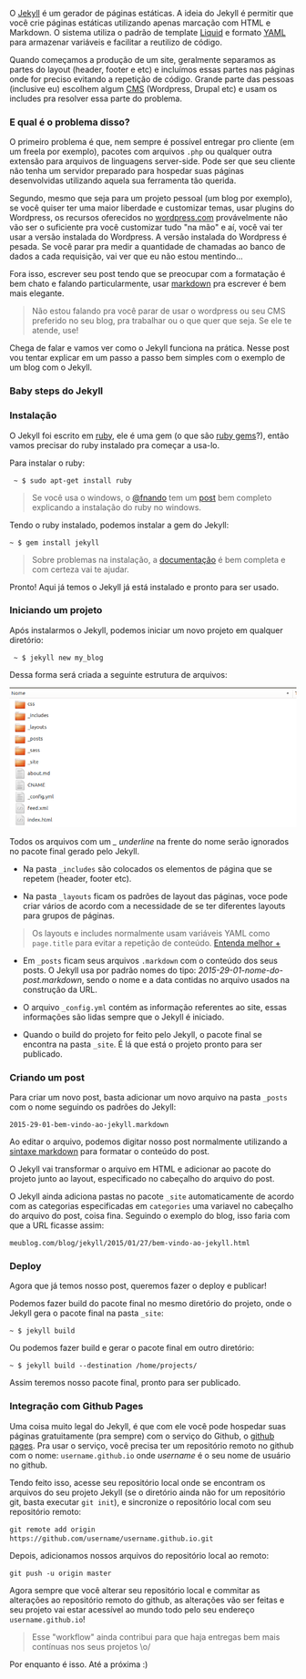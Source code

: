O [Jekyll][jekyll] é um gerador de páginas estáticas. A ideia do Jekyll é permitir que você crie páginas estáticas utilizando apenas marcação com HTML e Markdown. O sistema utiliza o padrão de template [Liquid][liquid] e formato [YAML][yaml] para armazenar variáveis e facilitar a reutilizo de código.

Quando começamos a produção de um site, geralmente separamos as partes do layout (header, footer e etc) e incluímos essas partes nas páginas onde for preciso evitando a repetição de código. Grande parte das pessoas (inclusive eu) escolhem algum [CMS][cms] (Wordpress, Drupal etc) e usam os includes pra resolver essa parte do problema. 

### E qual é o problema disso?
O primeiro problema é que, nem sempre é possível entregar pro cliente (em um freela por exemplo), pacotes com arquivos `.php` ou qualquer outra extensão para arquivos de linguagens server-side. Pode ser que seu cliente não tenha um servidor preparado para hospedar suas páginas desenvolvidas utilizando aquela sua ferramenta tão querida.

Segundo, mesmo que seja para um projeto pessoal (um blog por exemplo), se você quiser ter uma maior liberdade e customizar temas, usar plugins do Wordpress, os recursos oferecidos no [wordpress.com][wordpress] provávelmente não vão ser o suficiente pra você customizar tudo "na mão" e aí, você vai ter usar a versão instalada do Wordpress.
A versão instalada do Wordpress é pesada. Se você parar pra medir a quantidade de chamadas ao banco de dados a cada requisição, vai ver que eu não estou mentindo...

Fora isso, escrever seu post tendo que se preocupar com a formatação é bem chato e falando particularmente, usar [markdown][markdown] pra escrever é bem mais elegante.

> Não estou falando pra você parar de usar o wordpress ou seu CMS preferido no seu blog, pra trabalhar ou o que quer que seja. Se ele te atende, use!

Chega de falar e vamos ver como o Jekyll funciona na prática. Nesse post vou tentar explicar em um passo a passo bem simples com o exemplo de um blog com o Jekyll.

### Baby steps do Jekyll


### Instalação
O Jekyll foi escrito em [ruby][ruby-link], ele é uma gem (o que são [ruby gems][ruby-gems]?), então vamos precisar do ruby instalado pra começar a usa-lo.

Para instalar o ruby:

```
 ~ $ sudo apt-get install ruby
```

> Se você usa o windows, o [@fnando][nando-twitter] tem um [post][nando-post] bem completo explicando a instalação do ruby no windows.

Tendo o ruby instalado, podemos instalar a gem do Jekyll:

```
~ $ gem install jekyll
```

> Sobre problemas na instalação, a [documentação][jekyll-install] é bem completa e com certeza vai te ajudar.


Pronto! Aqui já temos o Jekyll já está instalado e pronto para ser usado.


### Iniciando um projeto
Após instalarmos o Jekyll, podemos iniciar um novo projeto em qualquer diretório:

```
 ~ $ jekyll new my_blog
```

Dessa forma será criada a seguinte estrutura de arquivos:

![Estrutura de arquivos](https://raw.githubusercontent.com/andreybleme/andreybleme.github.io/master/assets/img/estrutura_de_arquivos.png "Estrutura de arquivos")

Todos os arquivos com um *_ underline* na frente do nome serão ignorados no pacote final gerado pelo Jekyll.

- Na pasta `_includes` são colocados os elementos de página que se repetem (header, footer etc).

- Na pasta `_layouts` ficam os padrões de layout das páginas, voce pode criar vários de acordo com a necessidade de se ter diferentes layouts para grupos de páginas.

> Os layouts e includes normalmente usam variáveis YAML como `page.title` para evitar a repetição de conteúdo. [Entenda melhor +][yaml-doc]

- Em `_posts` ficam seus arquivos `.markdown` com o conteúdo dos seus posts. O Jekyll usa por padrão nomes do tipo: *2015-29-01-nome-do-post.markdown*, sendo o nome e a data contidas no arquivo usados na construção da URL.

- O arquivo `_config.yml` contém as informação referentes ao site, essas informações são lidas sempre que o Jekyll é iniciado. 

- Quando o build do projeto for feito pelo Jekyll, o pacote final se encontra na pasta `_site`. É lá que está o projeto pronto para ser publicado. 


### Criando um post
Para criar um novo post, basta adicionar um novo arquivo na pasta `_posts` com o nome seguindo os padrões do Jekyll:

```
2015-29-01-bem-vindo-ao-jekyll.markdown
```

Ao editar o arquivo, podemos digitar nosso post normalmente utilizando a [sintaxe markdown][markdown-sintaxe] para formatar o conteúdo do post. 

O Jekyll vai transformar o arquivo em HTML e adicionar ao pacote do projeto junto ao layout, especificado no cabeçalho do arquivo do post.

O Jekyll ainda adiciona pastas no pacote `_site` automaticamente de acordo com as categorias especificadas em `categories` uma variavel no cabeçalho do arquivo do post, coisa fina. Seguindo o exemplo do blog, isso faria com que a URL ficasse assim: 

```
meublog.com/blog/jekyll/2015/01/27/bem-vindo-ao-jekyll.html
```


### Deploy
Agora que já temos nosso post, queremos fazer o deploy e publicar!

Podemos fazer build do pacote final no mesmo diretório do projeto, onde o Jekyll gera o pacote final na pasta `_site`:

```
~ $ jekyll build
```

Ou podemos fazer build e gerar o pacote final em outro diretório:

```
~ $ jekyll build --destination /home/projects/
```

Assim teremos nosso pacote final, pronto para ser publicado.


### Integração com Github Pages 
Uma coisa muito legal do Jekyll, é que com ele você pode hospedar suas páginas gratuitamente (pra sempre) com o serviço do Github, o [github pages][git-pages]. 
Pra usar o serviço, você precisa ter um repositório remoto no github com o nome: `username.github.io` onde *username* é o seu nome de usuário no github.

Tendo feito isso,  acesse seu repositório local onde se encontram os arquivos do seu projeto Jekyll (se o diretório ainda não for um repositório git, basta executar `git init`), e sincronize o repositório local com seu repositório remoto:

```
git remote add origin https://github.com/username/username.github.io.git
```

Depois, adicionamos nossos arquivos do repositório local ao remoto:

```
git push -u origin master
```

Agora sempre que você alterar seu repositório local e commitar as alterações ao repositório remoto do github, as alterações vão ser feitas e seu projeto vai estar acessível ao mundo todo pelo seu endereço `username.github.io`!

> Esse "workflow" ainda contribui para que haja entregas bem mais contínuas nos seus projetos \o/


Por enquanto é isso. Até a próxima :) 




[jekyll]:      		http://jekyllrb.com
[liquid]: 	   		http://liquidmarkup.org/
[yaml]:		   		http://pt.wikipedia.org/wiki/YAML
[cms]: 		   		http://pt.wikipedia.org/wiki/Sistema_de_gerenciamento_de_conte%C3%BAdo
[wordpress]:   		http://wordpress.com
[markdown]:    		https://github.com/adam-p/markdown-here/wiki/Markdown-Cheatsheet#code
[ruby-link]: 		http://pt.wikipedia.org/wiki/Ruby_%28linguagem_de_programa%C3%A7%C3%A3o%29
[nando-post]: 		http://simplesideias.com.br/configurando-ruby-rails-mysql-e-git-no-windows
[nando-twitter]: 	https://twitter.com/fnando
[ruby-gems]: 		https://rubygems.org/
[jekyll-install]: 	http://jekyllrb.com/docs/installation/
[markdown-sintaxe]: https://github.com/adam-p/markdown-here/wiki/Markdown-Here-Cheatsheet
[yaml-doc]: 		http://jekyllrb.com/docs/frontmatter/
[git-pages]: 		https://pages.github.com/
